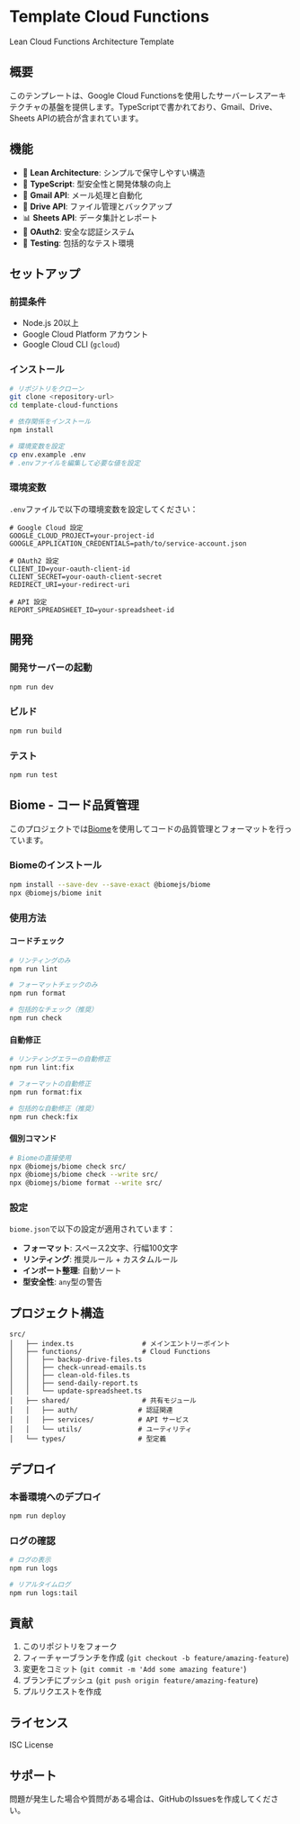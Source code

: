 # Template Cloud Functions

Lean Cloud Functions Architecture Template

## 概要

このテンプレートは、Google Cloud Functionsを使用したサーバーレスアーキテクチャの基盤を提供します。TypeScriptで書かれており、Gmail、Drive、Sheets APIの統合が含まれています。

## 機能

- 🚀 **Lean Architecture**: シンプルで保守しやすい構造
- 🔧 **TypeScript**: 型安全性と開発体験の向上
- 📧 **Gmail API**: メール処理と自動化
- 📁 **Drive API**: ファイル管理とバックアップ
- 📊 **Sheets API**: データ集計とレポート
- 🔐 **OAuth2**: 安全な認証システム
- 🧪 **Testing**: 包括的なテスト環境

## セットアップ

### 前提条件

- Node.js 20以上
- Google Cloud Platform アカウント
- Google Cloud CLI (`gcloud`)

### インストール

```bash
# リポジトリをクローン
git clone <repository-url>
cd template-cloud-functions

# 依存関係をインストール
npm install

# 環境変数を設定
cp env.example .env
# .envファイルを編集して必要な値を設定
```

### 環境変数

`.env`ファイルで以下の環境変数を設定してください：

```env
# Google Cloud 設定
GOOGLE_CLOUD_PROJECT=your-project-id
GOOGLE_APPLICATION_CREDENTIALS=path/to/service-account.json

# OAuth2 設定
CLIENT_ID=your-oauth-client-id
CLIENT_SECRET=your-oauth-client-secret
REDIRECT_URI=your-redirect-uri

# API 設定
REPORT_SPREADSHEET_ID=your-spreadsheet-id
```

## 開発

### 開発サーバーの起動

```bash
npm run dev
```

### ビルド

```bash
npm run build
```

### テスト

```bash
npm run test
```

## Biome - コード品質管理

このプロジェクトでは[Biome](https://biomejs.dev/)を使用してコードの品質管理とフォーマットを行っています。

### Biomeのインストール

```bash
npm install --save-dev --save-exact @biomejs/biome
npx @biomejs/biome init
```

### 使用方法

#### コードチェック

```bash
# リンティングのみ
npm run lint

# フォーマットチェックのみ
npm run format

# 包括的なチェック（推奨）
npm run check
```

#### 自動修正

```bash
# リンティングエラーの自動修正
npm run lint:fix

# フォーマットの自動修正
npm run format:fix

# 包括的な自動修正（推奨）
npm run check:fix
```

#### 個別コマンド

```bash
# Biomeの直接使用
npx @biomejs/biome check src/
npx @biomejs/biome check --write src/
npx @biomejs/biome format --write src/
```

### 設定

`biome.json`で以下の設定が適用されています：

- **フォーマット**: スペース2文字、行幅100文字
- **リンティング**: 推奨ルール + カスタムルール
- **インポート整理**: 自動ソート
- **型安全性**: `any`型の警告

## プロジェクト構造

```
src/
│   ├── index.ts                 # メインエントリーポイント
│   ├── functions/               # Cloud Functions
│   │   ├── backup-drive-files.ts
│   │   ├── check-unread-emails.ts
│   │   ├── clean-old-files.ts
│   │   ├── send-daily-report.ts
│   │   └── update-spreadsheet.ts
│   ├── shared/                  # 共有モジュール
│   │   ├── auth/               # 認証関連
│   │   ├── services/           # API サービス
│   │   └── utils/              # ユーティリティ
│   └── types/                  # 型定義
```

## デプロイ

### 本番環境へのデプロイ

```bash
npm run deploy
```

### ログの確認

```bash
# ログの表示
npm run logs

# リアルタイムログ
npm run logs:tail
```

## 貢献

1. このリポジトリをフォーク
2. フィーチャーブランチを作成 (`git checkout -b feature/amazing-feature`)
3. 変更をコミット (`git commit -m 'Add some amazing feature'`)
4. ブランチにプッシュ (`git push origin feature/amazing-feature`)
5. プルリクエストを作成

## ライセンス

ISC License

## サポート

問題が発生した場合や質問がある場合は、GitHubのIssuesを作成してください。
